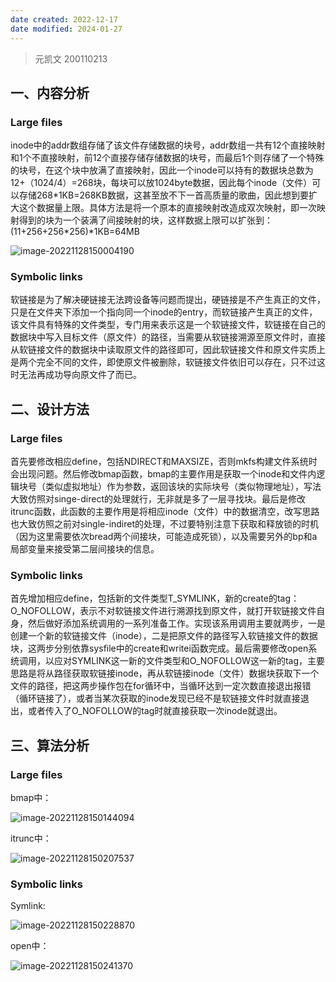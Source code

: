 ```yaml
---
date created: 2022-12-17
date modified: 2024-01-27
---
```


> 元凯文 200110213



## 一、内容分析

### Large files

inode中的addr数组存储了该文件存储数据的块号，addr数组一共有12个直接映射和1个不直接映射，前12个直接存储存储数据的块号，而最后1个则存储了一个特殊的块号，在这个块中放满了直接映射，因此一个inode可以持有的数据块总数为12+（1024/4）=268块，每块可以放1024byte数据，因此每个inode（文件）可以存储268\*1KB=268KB数据，这甚至放不下一首高质量的歌曲，因此想到要扩大这个数据量上限。具体方法是将一个原本的直接映射改造成双次映射，即一次映射得到的块为一个装满了间接映射的块，这样数据上限可以扩张到：(11+256+256\*256)\*1KB=64MB

![image-20221128150004190](http://img.yuankaiwen.site/202303111152589.png)



### Symbolic links

软链接是为了解决硬链接无法跨设备等问题而提出，硬链接是不产生真正的文件，只是在文件夹下添加一个指向同一个inode的entry，而软链接产生真正的文件，该文件具有特殊的文件类型，专门用来表示这是一个软链接文件，软链接在自己的数据块中写入目标文件（原文件）的路径，当需要从软链接溯源至原文件时，直接从软链接文件的数据块中读取原文件的路径即可，因此软链接文件和原文件实质上是两个完全不同的文件，即使原文件被删除，软链接文件依旧可以存在，只不过这时无法再成功导向原文件了而已。



## 二、设计方法

### Large files

首先要修改相应define，包括NDIRECT和MAXSIZE，否则mkfs构建文件系统时会出现问题。然后修改bmap函数，bmap的主要作用是获取一个inode和文件内逻辑块号（类似虚拟地址）作为参数，返回该块的实际块号（类似物理地址），写法大致仿照对singe-direct的处理就行，无非就是多了一层寻找块。最后是修改itrunc函数，此函数的主要作用是将相应inode（文件）中的数据清空，改写思路也大致仿照之前对single-indiret的处理，不过要特别注意下获取和释放锁的时机（因为这里需要依次bread两个间接块，可能造成死锁），以及需要另外的bp和a局部变量来接受第二层间接块的信息。

### Symbolic links

首先增加相应define，包括新的文件类型T_SYMLINK，新的create的tag：O_NOFOLLOW，表示不对软链接文件进行溯源找到原文件，就打开软链接文件自身，然后做好添加系统调用的一系列准备工作。实现该系用调用主要就两步，一是创建一个新的软链接文件（inode），二是把原文件的路径写入软链接文件的数据块，这两步分别依靠sysfile中的create和writei函数完成。最后需要修改open系统调用，以应对SYMLINK这一新的文件类型和O_NOFOLLOW这一新的tag，主要思路是将从路径获取软链接inode，再从软链接inode（文件）数据块获取下一个文件的路径，把这两步操作包在for循环中，当循环达到一定次数直接退出报错（循环链接了），或者当某次获取的inode发现已经不是软链接文件时就直接退出，或者传入了O_NOFOLLOW的tag时就直接获取一次inode就退出。

## 三、算法分析

### Large files

bmap中：

![image-20221128150144094](http://img.yuankaiwen.site/202303111153207.png)

itrunc中：

![image-20221128150207537](http://img.yuankaiwen.site/202303111153704.png)

### Symbolic links

Symlink:

![image-20221128150228870](http://img.yuankaiwen.site/202303111153142.png)

open中：

![image-20221128150241370](http://img.yuankaiwen.site/202303111154560.png)
